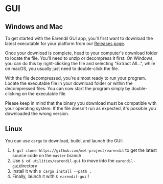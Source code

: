 # GUI

## Windows and Mac

To get started with the Earendil GUI app, you'll first want to download the latest executable for your platform from our [Releases page](https://github.com/mel-project/earendil/releases).

Once your download is complete, head to your computer's download folder to locate the file. You'll need to unzip or decompress it first. On Windows, you can do this by right-clicking the file and selecting "Extract All...", while on macOS, you usually just need to double-click the file.

With the file decompressed, you're almost ready to run your program. Locate the executable file in your download folder or within the decompressed files. You can now start the program simply by double-clicking on the executable file.

Please keep in mind that the binary you download must be compatible with your operating system. If the file doesn't run as expected, it's possible you downloaded the wrong version.

## Linux

You can use `cargo` to download, build, and launch the GUI:

1. `$ git clone https://github.com/mel-project/earendil` to get the latest source code on the `master` branch
2. Use `$ cd utilities/earendil-gui` to move into the `earendil-gui`directory
3. Install it with `$ cargo install --path .`
4. Finally, launch it with `$ earendil-gui` !
